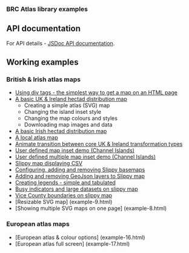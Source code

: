 ### BRC Atlas library examples

## API documentation
For API details - [JSDoc API documentation](https://biologicalrecordscentre.github.io/brc-atlas/docs/api/).

## Working examples
### British & Irish atlas maps ###
- [Using div tags - the simplest way to get a map on an HTML page](example-11.html)
- [A basic UK & Ireland hectad distribution map](example-1.html)
  - Creating a simple atlas (SVG) map
  - Changing the island inset style
  - Changing the map colours and styles
  - Downloading map images and data
- [A basic Irish hectad distribution map](example-3.html)
- [A local atlas map](example-4.html)
- [Animate transition between core UK & Ireland transformation types](example-2.html)
- [User defined map inset demo (Channel Islands)](example-5.html)
- [User defined multiple map inset demo (Channel Islands)](example-6.html)
- [Slippy map displaying CSV](example-7.html)
- [Configuring, adding and removing Slippy basemaps](example-10.html)
- [Adding and removing GeoJson layers to Slippy map](example-12.html)
- [Creating legends - simple and tabulated](example-13.html)
- [Busy indicators and large datasets on slippy map](example-14.html)
- [Vice County boundaries on slippy map](example-15.html)
- [Resizable SVG map] (example-9.html)
- [Showing multiple SVG maps on one page] (example-8.html)
### European atlas maps ###
- [European atlas & colour options] (example-16.html)
- [European atlas full screen] (example-17.html)
